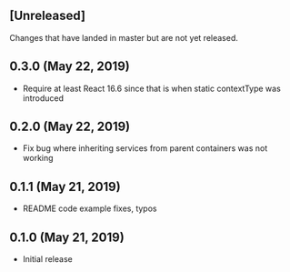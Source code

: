 ## [Unreleased]

Changes that have landed in master but are not yet released.

## 0.3.0 (May 22, 2019)

* Require at least React 16.6 since that is when static contextType was introduced

## 0.2.0 (May 22, 2019)

* Fix bug where inheriting services from parent containers was not working

## 0.1.1 (May 21, 2019)

* README code example fixes, typos

## 0.1.0 (May 21, 2019)

* Initial release
